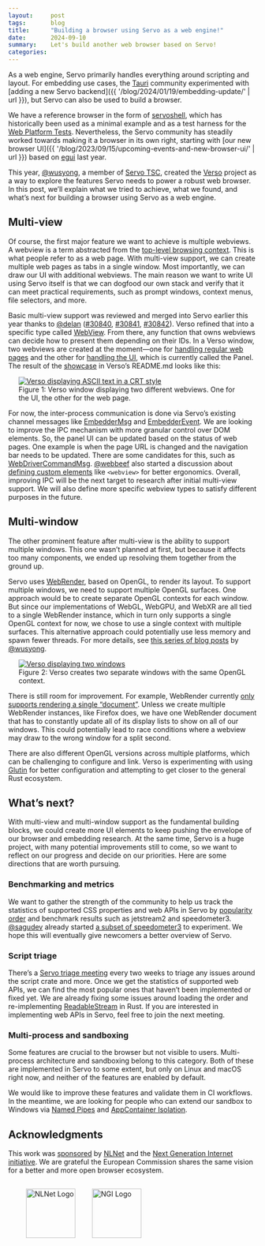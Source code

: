 ```yaml
---
layout:     post
tags:       blog
title:      "Building a browser using Servo as a web engine!"
date:       2024-09-10
summary:    Let's build another web browser based on Servo!
categories:
---
```


As a web engine, Servo primarily handles everything around scripting and layout.
For embedding use cases, the [Tauri](https://tauri.app) community experimented with [adding a new Servo backend]({{ '/blog/2024/01/19/embedding-update/' | url }}), but Servo can also be used to build a browser.

We have a reference browser in the form of [servoshell](https://github.com/servo/servo/tree/main/ports/servoshell), which has historically been used as a minimal example and as a test harness for the [Web Platform Tests](https://wpt.servo.org).
Nevertheless, the Servo community has steadily worked towards making it a browser in its own right, starting with [our new browser UI]({{ '/blog/2023/09/15/upcoming-events-and-new-browser-ui/' | url }}) based on [egui](https://www.egui.rs) last year.

This year, [@wusyong](https://github.com/wusyong), a member of [Servo TSC](https://servo.org/governance/), created the [Verso](https://github.com/versotile-org/verso) project as a way to explore the features Servo needs to power a robust web browser.
In this post, we’ll explain what we tried to achieve, what we found, and what’s next for building a browser using Servo as a web engine.

## Multi-view

Of course, the first major feature we want to achieve is multiple webviews.
A webview is a term abstracted from the [top-level browsing context](https://doc.servo.org/servo/struct.TopLevelBrowsingContextId.html).
This is what people refer to as a web page.
With multi-view support, we can create multiple web pages as tabs in a single window.
Most importantly, we can draw our UI with additional webviews.
The main reason we want to write UI using Servo itself is that we can dogfood our own stack and verify that it can meet practical requirements, such as prompt windows, context menus, file selectors, and more.

Basic multi-view support was reviewed and merged into Servo earlier this year thanks to [@delan](https://github.com/delan) ([#30840](https://github.com/servo/servo/pull/30840), [#30841](https://github.com/servo/servo/pull/30841), [#30842](https://github.com/servo/servo/pull/30842)).
Verso refined that into a specific type called [WebView](https://docs.versotile.org/verso/webview/struct.WebView.html).
From there, any function that owns webviews can decide how to present them depending on their IDs.
In a Verso window, two webviews are created at the moment—one for [handling regular web pages](https://docs.versotile.org/verso/window/struct.Window.html#method.handle_servo_messages_with_webview) and the other for [handling the UI](https://docs.versotile.org/verso/window/struct.Window.html#method.handle_servo_messages_with_panel), which is currently called the Panel.
The result of the [showcase](https://github.com/versotile-org/verso?tab=readme-ov-file#verso) in Verso’s README.md looks like this:

<figure class="_fig"><a href="{{ '/img/blog/verso-crt-demo.webp' | url }}"><img src="{{ '/img/blog/verso-crt-demo.webp' | url }}"
    alt="Verso displaying ASCII text in a CRT style"></a>
<figcaption>Figure 1: Verso window displaying two different webviews. One for the UI, the other for the web page.</figcaption></figure>

For now, the inter-process communication is done via Servo’s existing channel messages like [EmbedderMsg](https://doc.servo.org/embedder_traits/enum.EmbedderMsg.html) and [EmbedderEvent](https://doc.servo.org/compositing/windowing/enum.EmbedderEvent.html).
We are looking to improve the IPC mechanism with more granular control over DOM elements.
So, the panel UI can be updated based on the status of web pages.
One example is when the page URL is changed and the navigation bar needs to be updated.
There are some candidates for this, such as [WebDriverCommandMsg](https://doc.servo.org/script_traits/enum.WebDriverCommandMsg.html).
[@webbeef](https://github.com/webbeef) also started a discussion about [defining custom elements](https://github.com/servo/servo/discussions/32883) like `<webview>` for better ergonomics.
Overall, improving IPC will be the next target to research after initial multi-view support.
We will also define more specific webview types to satisfy different purposes in the future.

## Multi-window

The other prominent feature after multi-view is the ability to support multiple windows.
This one wasn’t planned at first, but because it affects too many components, we ended up resolving them together from the ground up.

Servo uses [WebRender](https://github.com/servo/webrender), based on OpenGL, to render its layout.
To support multiple windows, we need to support multiple OpenGL surfaces.
One approach would be to create separate OpenGL contexts for each window.
But since our implementations of WebGL, WebGPU, and WebXR are all tied to a single WebRender instance, which in turn only supports a single OpenGL context for now, we chose to use a single context with multiple surfaces.
This alternative approach could potentially use less memory and spawn fewer threads.
For more details, see [this series of blog posts](https://wusyong.github.io/posts/verso-compositor-part3/) by [@wusyong](https://github.com/wusyong).

<figure class="_fig"><a href="{{ '/img/blog/multiwindow.png' | url }}"><img src="{{ '/img/blog/multiwindow.png' | url }}"
    alt="Verso displaying two windows"></a>
<figcaption>Figure 2: Verso creates two separate windows with the same OpenGL context.</figcaption></figure>

There is still room for improvement.
For example, WebRender currently [only supports rendering a single “document”](https://github.com/servo/webrender/blob/0.64/webrender/src/renderer/mod.rs#L1228).
Unless we create multiple WebRender instances, like Firefox does, we have one WebRender document that has to constantly update all of its display lists to show on all of our windows.
This could potentially lead to race conditions where a webview may draw to the wrong window for a split second.

There are also different OpenGL versions across multiple platforms, which can be challenging to configure and link.
Verso is experimenting with using [Glutin](https://docs.rs/glutin/latest/glutin/) for better configuration and attempting to get closer to the general Rust ecosystem.

## What’s next?

With multi-view and multi-window support as the fundamental building blocks, we could create more UI elements to keep pushing the envelope of our browser and embedding research.
At the same time, Servo is a huge project, with many potential improvements still to come, so we want to reflect on our progress and decide on our priorities.
Here are some directions that are worth pursuing.

### Benchmarking and metrics

We want to gather the strength of the community to help us track the statistics of supported CSS properties and web APIs in Servo by [popularity order](https://chromestatus.com/metrics/css/popularity) and benchmark results such as jetstream2 and speedometer3.
[@sagudev](https://github.com/sagudev) already started [a subset of speedometer3](https://servospeedometer.netlify.app/) to experiment.
We hope this will eventually give newcomers a better overview of Servo.

### Script triage

There’s a [Servo triage meeting](https://github.com/servo/project/issues/100) every two weeks to triage any issues around the script crate and more.
Once we get the statistics of supported web APIs, we can find the most popular ones that haven’t been implemented or fixed yet.
We are already fixing some issues around loading the order and re-implementing [ReadableStream](https://developer.mozilla.org/en-US/docs/Web/API/ReadableStream) in Rust.
If you are interested in implementing web APIs in Servo, feel free to join the next meeting.

### Multi-process and sandboxing

Some features are crucial to the browser but not visible to users.
Multi-process architecture and sandboxing belong to this category.
Both of these are implemented in Servo to some extent, but only on Linux and macOS right now, and neither of the features are enabled by default.

We would like to improve these features and validate them in CI workflows.
In the meantime, we are looking for people who can extend our sandbox to Windows via [Named Pipes](https://learn.microsoft.com/en-us/windows/win32/ipc/named-pipes) and [AppContainer Isolation](https://learn.microsoft.com/en-us/windows/win32/secauthz/appcontainer-isolation).

## Acknowledgments

This work was [sponsored](https://nlnet.nl/project/Servo-Multibrowsing/) by [NLNet](https://nlnet.nl/) and the [Next Generation Internet initiative](https://ngi.eu/).
We are grateful the European Commission shares the same vision for a better and more open browser ecosystem.

<figure class="_fig"><img src="{{ '/img/nlnet-logo.png' | url }}" alt="NLNet Logo" style="vertical-align: middle; margin: 15px; width: 100px;">
  <img src="{{ '/img/blog/NGI-logo.png' | url }}" alt="NGI Logo" style="vertical-align: middle; margin: 15px; width: 100px;"></figure>

<style>
    /* guaranteed minimum width for first paragraph after a float */
    ._floatmin {
        display: block;
        width: 13em;
        overflow: hidden;
    }
    ._none {
        display: none;
    }
    ._fig:not(#specificity) {
        width: 33em;
        max-width: 100%;
        margin: 1em auto;
    }
    ._fig > ._flex {
        display: flex;
    }
    ._fig table {
        text-align: initial;
    }
    ._fig figcaption._notes {
        text-align: left;
        width: max-content;
        max-width: 100%;
    }
    ._figl:not(#specificity),
    ._figr:not(#specificity) {
        margin: 0 1em 1em;
    }
    ._figl {
        float: left;
        max-width: 100%;
    }
    ._figr {
        float: right;
        max-width: 100%;
    }
    ._figl > figcaption,
    ._figr > figcaption,
    ._figl > iframe,
    ._figr > iframe,
    ._figl > video,
    ._figr > video,
    ._figl > a > img,
    ._figr > a > img {
        width: 21em;
        max-width: 100%;
    }
    ._runin {
        margin-bottom: 1em;
    }
    ._runin > p,
    ._runin > h2 {
        display: inline;
    }
    ._correction {
        max-width: 33em;
        margin: 1em auto;
        border-bottom: 1px solid;
        padding-bottom: 1em;
    }
    ._note {
        margin: 1em 1em;
        border-left: 1px solid;
        padding-left: 1em;
        opacity: 0.75;
    }
</style>

